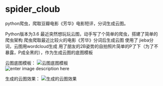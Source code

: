# spider_cloub
python爬虫，爬取豆瓣电影《芳华》电影短评，分词生成云图。


Python版本为3.6
最近突然想玩玩云图，动手写了个简单的爬虫，搭建了简单的爬虫架构
爬虫爬取最近比较火的电影《芳华》分词后生成云图
使用了 jieba分词，云图用wordcloud生成
用了朋友的2B姿势的自拍照片简单的P了下（为了不暴露，P成全黑的），作为生成云图的底图模板


云图底图模板：
![云图底图模板](http://img.blog.csdn.net/20180125114510383?watermark/2/text/aHR0cDovL2Jsb2cuY3Nkbi5uZXQveWdjMTIzMTg5/font/5a6L5L2T/fontsize/400/fill/I0JBQkFCMA==/dissolve/70/gravity/SouthEast)  
![enter image description here](http://img.blog.csdn.net/20180125114510383?watermark/2/text/aHR0cDovL2Jsb2cuY3Nkbi5uZXQveWdjMTIzMTg5/font/5a6L5L2T/fontsize/400/fill/I0JBQkFCMA==/dissolve/70/gravity/SouthEast)



生成的云图效果：
![生成的云图效果](http://img.blog.csdn.net/20180125114542414?watermark/2/text/aHR0cDovL2Jsb2cuY3Nkbi5uZXQveWdjMTIzMTg5/font/5a6L5L2T/fontsize/400/fill/I0JBQkFCMA==/dissolve/70/gravity/SouthEast)  
